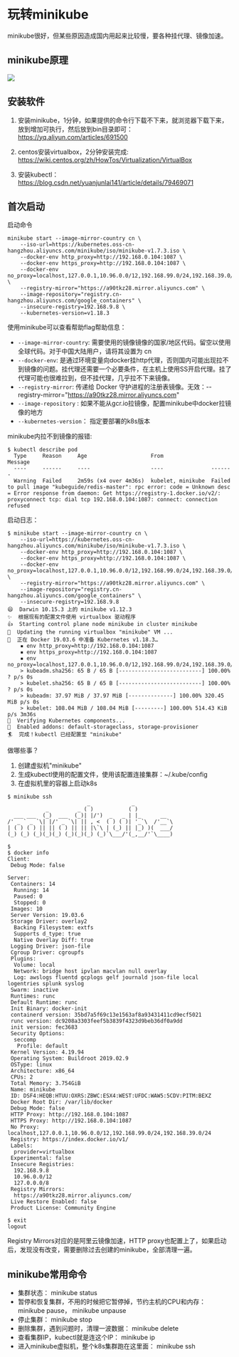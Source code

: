 玩转minikube
===============

minikube很好，但某些原因造成国内用起来比较慢，要各种挂代理、镜像加速。

## minikube原理

![](http://img.lessisbetter.site/2020-08-minikube.jpeg)

## 安装软件

1. 安装minikube，1分钟，如果提供的命令行下载不下来，就浏览器下载下来，放到增加可执行，然后放到bin目录即可：
https://yq.aliyun.com/articles/691500

1. centos安装virtualbox，2分钟安装完成:
https://wiki.centos.org/zh/HowTos/Virtualization/VirtualBox

3. 安装kubectl：
https://blog.csdn.net/yuanjunlai141/article/details/79469071


## 首次启动

启动命令
```
minikube start --image-mirror-country cn \
    --iso-url=https://kubernetes.oss-cn-hangzhou.aliyuncs.com/minikube/iso/minikube-v1.7.3.iso \
    --docker-env http_proxy=http://192.168.0.104:1087 \
    --docker-env https_proxy=http://192.168.0.104:1087 \
    --docker-env no_proxy=localhost,127.0.0.1,10.96.0.0/12,192.168.99.0/24,192.168.39.0/24 \
    --registry-mirror="https://a90tkz28.mirror.aliyuncs.com" \
    --image-repository="registry.cn-hangzhou.aliyuncs.com/google_containers" \
    --insecure-registry=192.168.9.8 \
    --kubernetes-version=v1.18.3
```

使用minikube可以查看帮助flag帮助信息：

- `--image-mirror-country`: 需要使用的镜像镜像的国家/地区代码。留空以使用全球代码。对于中国大陆用户，请将其设置为
cn
- `--docker-env`: 是通过环境变量向docker挂http代理，否则国内可能出现拉不到镜像的问题。挂代理还需要一个必要条件，在主机上使用SS开启代理。挂了代理可能也很难拉到，但不挂代理，几乎拉不下来镜像。
- `--registry-mirror`: 传递给 Docker 守护进程的注册表镜像。无效：--registry-mirror="https://a90tkz28.mirror.aliyuncs.com"
- `--image-repository` : 如果不能从gcr.io拉镜像，配置minikube中docker拉镜像的地方
- `--kubernetes-version`： 指定要部署的k8s版本

minikube内拉不到镜像的报错:

```
$ kubectl describe pod
  Type     Reason     Age                    From               Message
  ----     ------     ----                   ----               -------
  Warning  Failed     2m59s (x4 over 4m36s)  kubelet, minikube  Failed to pull image "kubeguide/redis-master": rpc error: code = Unknown desc = Error response from daemon: Get https://registry-1.docker.io/v2/: proxyconnect tcp: dial tcp 192.168.0.104:1087: connect: connection refused
```

启动日志：

```
$ minikube start --image-mirror-country cn \
    --iso-url=https://kubernetes.oss-cn-hangzhou.aliyuncs.com/minikube/iso/minikube-v1.7.3.iso \
    --docker-env http_proxy=http://192.168.0.104:1087 \
    --docker-env https_proxy=http://192.168.0.104:1087 \
    --docker-env no_proxy=localhost,127.0.0.1,10.96.0.0/12,192.168.99.0/24,192.168.39.0/24 \
    --registry-mirror="https://a90tkz28.mirror.aliyuncs.com" \
    --image-repository="registry.cn-hangzhou.aliyuncs.com/google_containers" \
    --insecure-registry=192.168.9.8
😄  Darwin 10.15.3 上的 minikube v1.12.3
✨  根据现有的配置文件使用 virtualbox 驱动程序
👍  Starting control plane node minikube in cluster minikube
🏃  Updating the running virtualbox "minikube" VM ...
🐳  正在 Docker 19.03.6 中准备 Kubernetes v1.18.3…
    ▪ env http_proxy=http://192.168.0.104:1087
    ▪ env https_proxy=http://192.168.0.104:1087
    ▪ env no_proxy=localhost,127.0.0.1,10.96.0.0/12,192.168.99.0/24,192.168.39.0/24
    > kubeadm.sha256: 65 B / 65 B [--------------------------] 100.00% ? p/s 0s
    > kubelet.sha256: 65 B / 65 B [--------------------------] 100.00% ? p/s 0s
    > kubeadm: 37.97 MiB / 37.97 MiB [--------------] 100.00% 320.45 MiB p/s 0s
    > kubelet: 108.04 MiB / 108.04 MiB [---------] 100.00% 514.43 KiB p/s 3m36s
🔎  Verifying Kubernetes components...
🌟  Enabled addons: default-storageclass, storage-provisioner
🏄  完成！kubectl 已经配置至 "minikube"
```

做哪些事？
1. 创建虚拟机"minikube"
2. 生成kubectl使用的配置文件，使用该配置连接集群：~/.kube/config
3. 在虚拟机里的容器上启动k8s

```
$ minikube ssh
                         _             _
            _         _ ( )           ( )
  ___ ___  (_)  ___  (_)| |/')  _   _ | |_      __
/' _ ` _ `\| |/' _ `\| || , <  ( ) ( )| '_`\  /'__`\
| ( ) ( ) || || ( ) || || |\`\ | (_) || |_) )(  ___/
(_) (_) (_)(_)(_) (_)(_)(_) (_)`\___/'(_,__/'`\____)

$
$ docker info
Client:
 Debug Mode: false

Server:
 Containers: 14
  Running: 14
  Paused: 0
  Stopped: 0
 Images: 10
 Server Version: 19.03.6
 Storage Driver: overlay2
  Backing Filesystem: extfs
  Supports d_type: true
  Native Overlay Diff: true
 Logging Driver: json-file
 Cgroup Driver: cgroupfs
 Plugins:
  Volume: local
  Network: bridge host ipvlan macvlan null overlay
  Log: awslogs fluentd gcplogs gelf journald json-file local logentries splunk syslog
 Swarm: inactive
 Runtimes: runc
 Default Runtime: runc
 Init Binary: docker-init
 containerd version: 35bd7a5f69c13e1563af8a93431411cd9ecf5021
 runc version: dc9208a3303feef5b3839f4323d9beb36df0a9dd
 init version: fec3683
 Security Options:
  seccomp
   Profile: default
 Kernel Version: 4.19.94
 Operating System: Buildroot 2019.02.9
 OSType: linux
 Architecture: x86_64
 CPUs: 2
 Total Memory: 3.754GiB
 Name: minikube
 ID: DSF4:HEQB:HTUU:OXRS:ZBWC:ESX4:WEST:UFDC:WAW5:5CDV:PITM:BEXZ
 Docker Root Dir: /var/lib/docker
 Debug Mode: false
 HTTP Proxy: http://192.168.0.104:1087
 HTTPS Proxy: http://192.168.0.104:1087
 No Proxy: localhost,127.0.0.1,10.96.0.0/12,192.168.99.0/24,192.168.39.0/24
 Registry: https://index.docker.io/v1/
 Labels:
  provider=virtualbox
 Experimental: false
 Insecure Registries:
  192.168.9.8
  10.96.0.0/12
  127.0.0.0/8
 Registry Mirrors:
  https://a90tkz28.mirror.aliyuncs.com/
 Live Restore Enabled: false
 Product License: Community Engine

$ exit
logout
```

Registry Mirrors对应的是阿里云镜像加速，HTTP proxy也配置上了，如果启动后，发现没有改变，需要删除过去创建的minikube，全部清理一遍。

## minikube常用命令



- 集群状态： minikube status
- 暂停和恢复集群，不用的时候把它暂停掉，节约主机的CPU和内存： minikube pause， minikube unpause
- 停止集群： minikube stop
- 删除集群，遇到问题时，清理一波数据： minikube delete
- 查看集群IP，kubectl就是连这个IP： minikube ip
- 进入minikube虚拟机，整个k8s集群跑在这里面： minikube ssh

